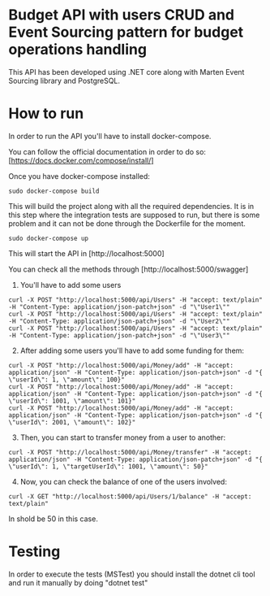 # Budget API with users CRUD and Event Sourcing pattern for budget operations handling 

This API has been developed using .NET core along with Marten Event Sourcing library and PostgreSQL.


# How to run

In order to run the API you'll have to install docker-compose.

You can follow the official documentation in order to do so: [https://docs.docker.com/compose/install/]

Once you have docker-compose installed:

```
sudo docker-compose build
```

This will build the project along with all the required dependencies. It is in this step where the integration tests are supposed to run, but there is some problem and it can not be done through the Dockerfile for the moment.

```
sudo docker-compose up
```

This will start the API in [http://localhost:5000]

You can check all the methods through [http://localhost:5000/swagger]

1. You'll have to add some users

```
curl -X POST "http://localhost:5000/api/Users" -H "accept: text/plain" -H "Content-Type: application/json-patch+json" -d "\"User1\""
curl -X POST "http://localhost:5000/api/Users" -H "accept: text/plain" -H "Content-Type: application/json-patch+json" -d "\"User2\""
curl -X POST "http://localhost:5000/api/Users" -H "accept: text/plain" -H "Content-Type: application/json-patch+json" -d "\"User3\""
```
2. After adding some users you'll have to add some funding for them:

```
curl -X POST "http://localhost:5000/api/Money/add" -H "accept: application/json" -H "Content-Type: application/json-patch+json" -d "{ \"userId\": 1, \"amount\": 100}"
curl -X POST "http://localhost:5000/api/Money/add" -H "accept: application/json" -H "Content-Type: application/json-patch+json" -d "{ \"userId\": 1001, \"amount\": 101}"
curl -X POST "http://localhost:5000/api/Money/add" -H "accept: application/json" -H "Content-Type: application/json-patch+json" -d "{ \"userId\": 2001, \"amount\": 102}"
```

3. Then, you can start to transfer money from a user to another:

```
curl -X POST "http://localhost:5000/api/Money/transfer" -H "accept: application/json" -H "Content-Type: application/json-patch+json" -d "{ \"userId\": 1, \"targetUserId\": 1001, \"amount\": 50}"
```

4. Now, you can check the balance of one of the users involved:

```
curl -X GET "http://localhost:5000/api/Users/1/balance" -H "accept: text/plain"
```

In shold be 50 in this case.


# Testing

In order to execute the tests (MSTest) you should install the dotnet cli tool and run it manually by doing "dotnet test"
